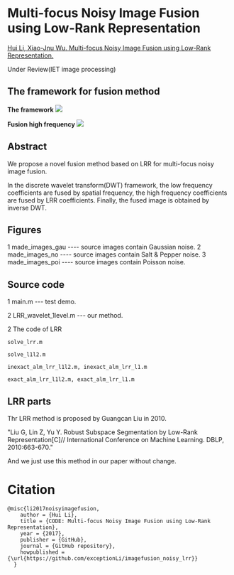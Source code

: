 # Multi-focus Noisy Image Fusion using Low-Rank Representation

[Hui Li, Xiao-Jnu Wu. Multi-focus Noisy Image Fusion using Low-Rank Representation.](https://arxiv.org/abs/1804.09325)

Under Review(IET image processing)

## The framework for fusion method

<b>The framework</b>
![](https://github.com/exceptionLi/imagefusion_noisy_lrr/blob/master/framework/framework_for_method.jpg)

<b>Fusion high frequency</b>
![](https://github.com/exceptionLi/imagefusion_noisy_lrr/blob/master/framework/fusion_highfrequency.jpg)

## Abstract

We propose a novel fusion method based on LRR for multi-focus noisy image fusion. 

In the discrete wavelet transform(DWT) framework, the low frequency coefficients are fused by spatial frequency, the high frequency coefficients are fused by LRR coefficients. Finally, the fused image is obtained by inverse DWT. 


## Figures
1 made_images_gau ---- source images contain Gaussian noise.
2 made_images_no  ---- source images contain Salt & Pepper noise.
3 made_images_poi ---- source images contain Poisson noise.


## Source code
1 main.m --- test demo.

2 LRR_wavelet_1level.m --- our method.

2 The code of LRR

	solve_lrr.m

	solve_l1l2.m

	inexact_alm_lrr_l1l2.m, inexact_alm_lrr_l1.m

	exact_alm_lrr_l1l2.m, exact_alm_lrr_l1.m

## LRR parts
Thr LRR method is proposed by Guangcan Liu in 2010.

"Liu G, Lin Z, Yu Y. Robust Subspace Segmentation by Low-Rank Representation[C]// International Conference on Machine Learning. DBLP, 2010:663-670."

And we just use this method in our paper without change.


# Citation
```
@misc{li2017noisyimagefusion,
    author = {Hui Li},
    title = {CODE: Multi-focus Noisy Image Fusion using Low-Rank Representation},
    year = {2017},
    publisher = {GitHub},
    journal = {GitHub repository},
    howpublished = {\url{https://github.com/exceptionLi/imagefusion_noisy_lrr}}
  }
```

